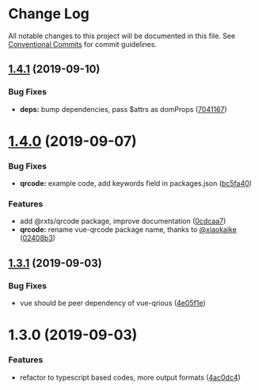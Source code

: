 # Change Log

All notable changes to this project will be documented in this file.
See [Conventional Commits](https://conventionalcommits.org) for commit guidelines.

## [1.4.1](https://github.com/rx-ts/vue/compare/vue-qrious@1.4.0...vue-qrious@1.4.1) (2019-09-10)


### Bug Fixes

* **deps:** bump dependencies, pass $attrs as domProps ([7041167](https://github.com/rx-ts/vue/commit/7041167))





# [1.4.0](https://github.com/rx-ts/vue/compare/vue-qrious@1.3.2...vue-qrious@1.4.0) (2019-09-07)


### Bug Fixes

* **qrcode:** example code, add keywords field in packages.json ([bc5fa40](https://github.com/rx-ts/vue/commit/bc5fa40))


### Features

* add @rxts/qrcode package, improve documentation ([0cdcaa7](https://github.com/rx-ts/vue/commit/0cdcaa7))
* **qrcode:** rename vue-qrcode package name, thanks to [@xiaokaike](https://github.com/xiaokaike) ([02408b3](https://github.com/rx-ts/vue/commit/02408b3))





## [1.3.1](https://github.com/rx-ts/vue/compare/vue-qrious@1.3.0...vue-qrious@1.3.1) (2019-09-03)

### Bug Fixes

- vue should be peer dependency of vue-qrious ([4e05f1e](https://github.com/rx-ts/vue/commit/4e05f1e))

# 1.3.0 (2019-09-03)

### Features

- refactor to typescript based codes, more output formats ([4ac0dc4](https://github.com/rx-ts/vue/commit/4ac0dc4))
